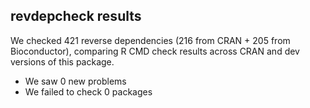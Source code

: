 ## revdepcheck results

We checked 421 reverse dependencies (216 from CRAN + 205 from Bioconductor), comparing R CMD check results across CRAN and dev versions of this package.

 * We saw 0 new problems
 * We failed to check 0 packages

